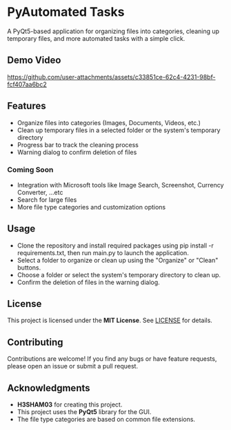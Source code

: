 # PyAutomated Tasks
A PyQt5-based application for organizing files into categories, cleaning up temporary files, and more automated tasks with a simple click.

## Demo Video
https://github.com/user-attachments/assets/c33851ce-62c4-4231-98bf-fcf407aa6bc2

## Features
* Organize files into categories (Images, Documents, Videos, etc.)
* Clean up temporary files in a selected folder or the system's temporary directory
* Progress bar to track the cleaning process
* Warning dialog to confirm deletion of files
### Coming Soon
* Integration with Microsoft tools like Image Search, Screenshot, Currency Converter, ...etc
* Search for large files
* More file type categories and customization options

## Usage
* Clone the repository and install required packages using pip install -r requirements.txt, then run main.py to launch the application.
* Select a folder to organize or clean up using the "Organize" or "Clean" buttons.
* Choose a folder or select the system's temporary directory to clean up.
* Confirm the deletion of files in the warning dialog.

## License
This project is licensed under the **MIT License**. See [LICENSE](LICENSE) for details.

## Contributing
Contributions are welcome! If you find any bugs or have feature requests, please open an issue or submit a pull request.

## Acknowledgments
* **H3SHAM03** for creating this project.
* This project uses the **PyQt5** library for the GUI.
* The file type categories are based on common file extensions.
